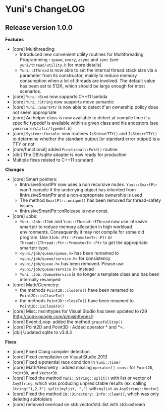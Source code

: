 Yuni's ChangeLOG
================


Release version 1.0.0
---------------------

**Features**

 * [core] Multihreading:
   - Introduced new convenient utility routines for Multithreading Programming :
     `spawn`, `every`, `async` and `sync` (see `yuni/thread/utility.h` for more details)
   - `Yuni::IThread` is now able to set the internal thread stack size via a parameter
     from its constructor, mainly to reduce memory consumption when a lot of threads are involved.
     The default value has been set to 512K, which should be large enough for most scenarios.
 * [core] `Yuni::Bind` now supports C++11 lambda
 * [core] `Yuni::String` now supports move semantic
 * [core] `Yuni::SmartPtr` is now able to detect if an ownership policy does not seem appropriate
 * [core] An helper class is now available to detect at compile time if a specific typedef
   is available within a given class and his ancestors (see `yuni/core/static/typedef.h`)
 * [core] `System::Console`: new routines `IsStdoutTTY()` and `IsStderrTTY()` to determine
   whether the standard output (or standard error output) is a TTY or not
 * [core/functional] added `Functional::Fold()` routine
 * [dbi] The DBI/sqlite adapter is now ready for production
 * Multiple fixes related to C++11 standard

**Changes**

* [core] Smart pointers:
    - IIntrusiveSmartPtr now uses a non recursive mutex.
      `Yuni::SmartPtr` won't compile if the underlying object has inherited
      from IIntrusiveSmartPtr and a non-appropriate ownership is used
    - The method `SmartPtr::unique()` has been removed for thread-safety issues
    - IIntrusiveSmartPtr::onRelease is now const.
* [core] Jobs:
   - `Yuni::Job::IJob` and `Yuni::Thread::IThread` now use intrusive smartptr
     to reduce memory allocation in high workload environments. Consequently it may not compile
     for some old program. Use `IJob::Ptr::Promote<T>::Ptr` or `Thread::IThread::Ptr::Promote<T>::Ptr`
     to get the appropriate smartptr type.
   - `<yuni/job/queue/queue.h>` has been remamed to `<yuni/job/queue/service.h>` for consistency
   - `<yuni/job/queue.h>` has been removed. Please use `<yuni/job/queue/service.h>` instead
   - `Yuni::Job::QueueService` is no longer a template class and has been
     internally revamped
 * [core] Math/Geometry:
   - the methods `Point2D::closeTo()` have been renamed to `Point2D::isCloseTo()`
   - the methods `Point3D::closeTo()` have been renamed to `Point3D::isCloseTo()`
 * [core] Misc: msinttypes for Visual Studio has been updated to r29 (http://code.google.com/p/msinttypes/)
 * [core] Event::Loop: added the method `gracefulStop()`
 * [core] Point2D and Point3D : Added operator * and *=.
 * [dbi] Updated sqlite to v3.8.3

**Fixes**

 * [core] Fixed Clang compiler detection
 * [core] Fixed compilation on Visual Studio 2013
 * [core] Fixed a potential race condition in `Yuni::Timer`
 * [core] Math/Geometry : added missing `operator[] const` for `Point2D`, `Point3D`, and `Vector3D`.
 * [core] Fixed the method `Yuni::String::split()` with list or vector of `AnyString`,
   which was producing unpredictable results (ex: calling `String("1,2,3").split(mylist, ",")`
   with `mylist` as `AnyString::Vector`)
 * [core] Fixed the method `IO::Directory::Info::clean()`, which was only deleting subfolders
 * [core] removed overload on std::vector/std::list with std::ostream

